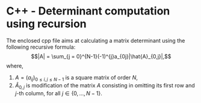 # C++ - Determinant computation using recursion

The enclosed cpp file aims at calculating a matrix determinant using the following recursive formula:
$$|A| = \sum_{j = 0}^{N-1}(-1)^{j}a_{0j}|\hat{A}_{0,j}|,$$
where,

1) $A = (a_{ij})_{0\leq i,j \leq N-1}$ is a square matrix of order $N$,
2) $\hat{A}_{0,j}$ is modification of the matrix $A$ consisting in omitting its first row and $j$-th column, for all $j \in \{0, \dotsc, N-1\}$.